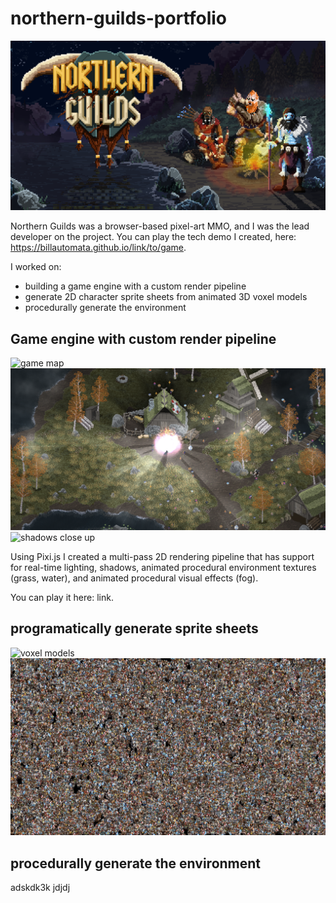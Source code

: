 # northern-guilds-portfolio

![title image](./ng-poster.png)

Northern Guilds was a browser-based pixel-art MMO, and I was the lead developer on the project.  You can play the tech demo I created, here: https://billautomata.github.io/link/to/game.

I worked on:
* building a game engine with a custom render pipeline
* generate 2D character sprite sheets from animated 3D voxel models
* procedurally generate the environment


## Game engine with custom render pipeline
![game map](./demo-village.png)
![shadows zoomed out](./shadows%20engine.png)
![shadows close up](./close-up-shadows-engine.png)

Using Pixi.js I created a multi-pass 2D rendering pipeline that has support for real-time lighting, shadows, animated procedural environment textures (grass, water), and animated procedural visual effects (fog).



You can play it here: link.

## programatically generate sprite sheets
![voxel models](./output-combined.png)
![many characters wallpaper](./many-characters-wallpaper.jpg)

## procedurally generate the environment
adskdk3k jdjdj


<!-- <video src="./water-effect-example.mp4" width="720"/> -->




